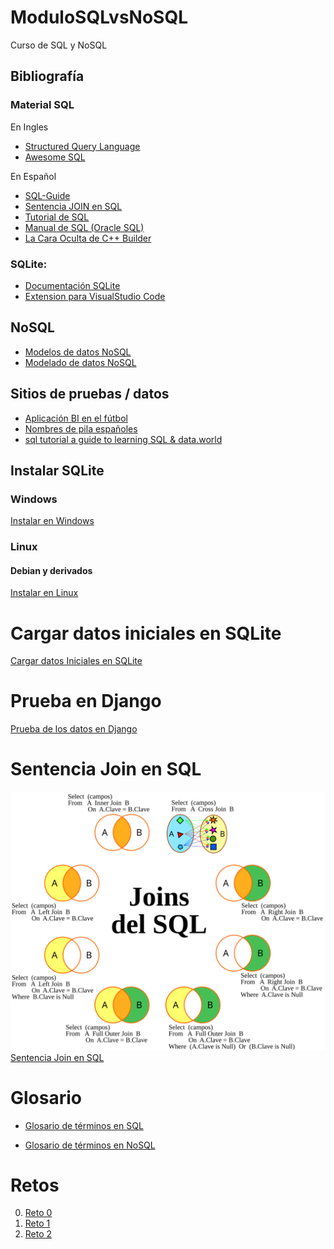 # ModuloSQLvsNoSQL
Curso de SQL y NoSQL

## Bibliografía

### Material SQL
En Ingles

- [Structured Query Language](https://en.wikibooks.org/wiki/Structured_Query_Language)
- [Awesome SQL](https://github.com/jwk6/awesome-sql)

En Español

- [SQL-Guide](https://github.com/chiquidev/SQL-Guide)
- [Sentencia JOIN en SQL](https://es.wikipedia.org/wiki/Sentencia_JOIN_en_SQL)
- [Tutorial de SQL](https://desarrolloweb.com/manuales/tutorial-sql.html)
- [Manual de SQL (Oracle SQL)](http://jorgesanchez.net/manuales/sql/intro-sql-sql2016.html)
- [La Cara Oculta de C++ Builder](https://web.archive.org/web/20060829114000if_/http://www.classiquecentral.com:80/dscb4.zip)

### SQLite:
- [Documentación SQLite](https://www.sqlite.org/docs.html)
- [Extension para VisualStudio Code](https://marketplace.visualstudio.com/items?itemName=alexcvzz.vscode-sqlite)

## NoSQL
- [Modelos de datos NoSQL](https://eaminds.com/2018/08/03/modelando-nosql-data-bases/)
- [Modelado de datos NoSQL](https://aitor-medrano.github.io/iabd2223/sa/03modelado.html)

## Sitios de pruebas / datos

- [Aplicación BI en el fútbol](https://data.world/camilb12/aplicacin-bi-en-el-ftbol/workspace/intro)
- [Nombres de pila españoles](https://data.world/rigonz/spanish-given-names-nombres-de-pila-espaoles)
- [sql tutorial a guide to learning SQL & data.world](https://data.world/classrooms/guide-to-data-analysis-with-sql-and-datadotworld/workspace/file?filename=01_select_data.md)

## Instalar SQLite

### Windows

[Instalar en Windows](Docs/InstalarEnWindows.md)

### Linux

#### Debian y derivados

[Instalar en Linux](Docs/InstalarEnLinux.md)


# Cargar datos iniciales en SQLite

[Cargar datos Iniciales en SQLite](Docs/CargarDatosInicialesEnSQLite.md)

# Prueba en Django

[Prueba de los datos en Django](Docs/PruebaDjango.md)

# Sentencia Join en SQL

![Sentencia Join en SQL](Imgs/Joins_del_SQL.svg)
[Sentencia Join en SQL](https://es.wikipedia.org/wiki/Sentencia_JOIN_en_SQL)

# Glosario

- [Glosario de términos en SQL](Docs/GlosarioSQL.md)

- [Glosario de términos en NoSQL](Docs/GlosarioNoSQL.md)

# Retos

0. [Reto 0](Docs/Reto0.md)
1. [Reto 1](Docs/Reto1.md)
2. [Reto 2](Docs/Reto2.rst)